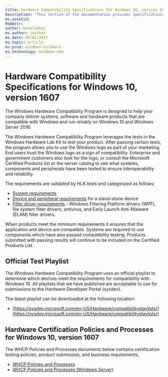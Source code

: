 ```yaml
---
title: Hardware Compatibility Specifications for Windows 10, version 1607
Description: 'This section of the documentation provides specifications for hardware compatibility with Windows 10, version 1607.'
ms.assetid: 
MSHAttr: 
author: beneluxboy
ms.author: joshbax
ms.date: 05/02/2017
ms.topic: article
ms.prod: windows-hardware
ms.technology: windows-oem
---
```


# Hardware Compatibility Specifications for Windows 10, version 1607

The Windows Hardware Compatibility Program is designed to help your company deliver systems, software and hardware products that are compatible with Windows and run reliably on Windows 10 and Windows Server 2016.

The Windows Hardware Compatibility Program leverages the tests in the Windows Hardware Lab Kit to test your product. After passing certain tests, the program allows you to use the Windows logo as part of your marketing. End users trust the Windows logo as a sign of compatibility. Enterprise and government customers also look for the logo, or consult the Microsoft Certified Products list or the server catalog to see what systems, components and peripherals have been tested to ensure interoperability and reliability.

The requirements are validated by HLK tests and categorized as follows:

- [System requirements](systems.md)
- [Device and peripheral requirements](device.md) for a stand-alone device
- [Filter driver requirements](filter.md) - Windows Filtering Platform drivers (WPF), file system filter drivers, antivirus, and Early Launch Anti-Malware (ELAM) filter drivers.

When products meet the minimum requirements it ensures that the application and device are compatible. Systems are required to use components which have also passed compatibility testing. Products submitted with passing results will continue to be included on the Certified Products List.

## Official Test Playlist

The Windows Hardware Compatibility Program uses an official playlist to determine which devices meet the requirements for compatibility with Windows 10. All playlists that we have published are acceptable to use for submissions to the Hardware Developer Portal (sysdev).

The latest playlist can be downloaded at the following location:

- [https://sysdev.microsoft.com/en-US/Hardware/compatibilityplaylists/](https://sysdev.microsoft.com/en-US/Hardware/compatibilityplaylists/)

## Hardware Certification Policies and Processes for Windows 10, version 1607

The WHCP Policies and Processes documents below contains certification testing policies, product submission, and business requirements.

- [WHCP Policies and Processes](http://go.microsoft.com/fwlink/p/?LinkID=823111)
- [WHCP Policies and Processes (Windows Server)](https://go.microsoft.com/fwlink/p/?linkid=834831)
